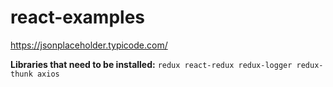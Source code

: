 # react-examples

https://jsonplaceholder.typicode.com/


**Libraries that need to be installed:**
```redux react-redux redux-logger redux-thunk axios```

